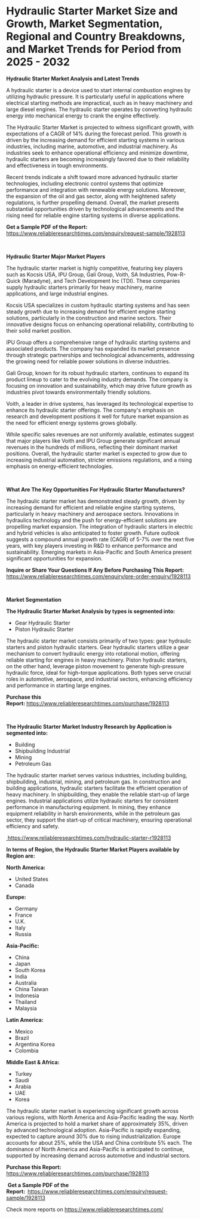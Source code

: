 <p><h1>Hydraulic Starter Market Size and Growth, Market Segmentation, Regional and Country Breakdowns, and Market Trends for Period from 2025 -  2032</h1></p><p><strong>Hydraulic Starter Market Analysis and Latest Trends</strong></p>
<p><p>A hydraulic starter is a device used to start internal combustion engines by utilizing hydraulic pressure. It is particularly useful in applications where electrical starting methods are impractical, such as in heavy machinery and large diesel engines. The hydraulic starter operates by converting hydraulic energy into mechanical energy to crank the engine effectively.</p><p>The Hydraulic Starter Market is projected to witness significant growth, with expectations of a CAGR of 14% during the forecast period. This growth is driven by the increasing demand for efficient starting systems in various industries, including marine, automotive, and industrial machinery. As industries seek to enhance operational efficiency and minimize downtime, hydraulic starters are becoming increasingly favored due to their reliability and effectiveness in tough environments.</p><p>Recent trends indicate a shift toward more advanced hydraulic starter technologies, including electronic control systems that optimize performance and integration with renewable energy solutions. Moreover, the expansion of the oil and gas sector, along with heightened safety regulations, is further propelling demand. Overall, the market presents substantial opportunities driven by technological advancements and the rising need for reliable engine starting systems in diverse applications.</p></p>
<p><strong>Get a Sample PDF of the Report:&nbsp;</strong> <a href="https://www.reliableresearchtimes.com/enquiry/request-sample/1928113?utm_campaign=2989&utm_medium=2&utm_source=Github&utm_content=ia&utm_term=29032025&utm_id=hydraulic-starter">https://www.reliableresearchtimes.com/enquiry/request-sample/1928113</a></p>
<p>&nbsp;</p>
<p><strong>Hydraulic Starter Major Market Players</strong></p>
<p><p>The hydraulic starter market is highly competitive, featuring key players such as Kocsis USA, IPU Group, Gali Group, Voith, SA Industries, Pow-R-Quick (Maradyne), and Tech Development Inc (TDI). These companies supply hydraulic starters primarily for heavy machinery, marine applications, and large industrial engines.</p><p>Kocsis USA specializes in custom hydraulic starting systems and has seen steady growth due to increasing demand for efficient engine starting solutions, particularly in the construction and marine sectors. Their innovative designs focus on enhancing operational reliability, contributing to their solid market position.</p><p>IPU Group offers a comprehensive range of hydraulic starting systems and associated products. The company has expanded its market presence through strategic partnerships and technological advancements, addressing the growing need for reliable power solutions in diverse industries.</p><p>Gali Group, known for its robust hydraulic starters, continues to expand its product lineup to cater to the evolving industry demands. The company is focusing on innovation and sustainability, which may drive future growth as industries pivot towards environmentally friendly solutions.</p><p>Voith, a leader in drive systems, has leveraged its technological expertise to enhance its hydraulic starter offerings. The company's emphasis on research and development positions it well for future market expansion as the need for efficient energy systems grows globally.</p><p>While specific sales revenues are not uniformly available, estimates suggest that major players like Voith and IPU Group generate significant annual revenues in the hundreds of millions, reflecting their dominant market positions. Overall, the hydraulic starter market is expected to grow due to increasing industrial automation, stricter emissions regulations, and a rising emphasis on energy-efficient technologies.</p></p>
<p>&nbsp;</p>
<p><strong>What Are The Key Opportunities For Hydraulic Starter Manufacturers?</strong></p>
<p><p>The hydraulic starter market has demonstrated steady growth, driven by increasing demand for efficient and reliable engine starting systems, particularly in heavy machinery and aerospace sectors. Innovations in hydraulics technology and the push for energy-efficient solutions are propelling market expansion. The integration of hydraulic starters in electric and hybrid vehicles is also anticipated to foster growth. Future outlook suggests a compound annual growth rate (CAGR) of 5-7% over the next five years, with key players investing in R&D to enhance performance and sustainability. Emerging markets in Asia-Pacific and South America present significant opportunities for expansion.</p></p>
<p><strong>Inquire or Share Your Questions If Any Before Purchasing This Report:</strong> <a href="https://www.reliableresearchtimes.com/enquiry/pre-order-enquiry/1928113?utm_campaign=2989&utm_medium=2&utm_source=Github&utm_content=ia&utm_term=29032025&utm_id=hydraulic-starter">https://www.reliableresearchtimes.com/enquiry/pre-order-enquiry/1928113</a></p>
<p>&nbsp;</p>
<p><strong>Market Segmentation</strong></p>
<p><strong>The Hydraulic Starter Market Analysis by types is segmented into:</strong></p>
<p><ul><li>Gear Hydraulic Starter</li><li>Piston Hydraulic Starter</li></ul></p>
<p><p>The hydraulic starter market consists primarily of two types: gear hydraulic starters and piston hydraulic starters. Gear hydraulic starters utilize a gear mechanism to convert hydraulic energy into rotational motion, offering reliable starting for engines in heavy machinery. Piston hydraulic starters, on the other hand, leverage piston movement to generate high-pressure hydraulic force, ideal for high-torque applications. Both types serve crucial roles in automotive, aerospace, and industrial sectors, enhancing efficiency and performance in starting large engines.</p></p>
<p><strong>Purchase this Report:&nbsp;</strong><a href="https://www.reliableresearchtimes.com/purchase/1928113?utm_campaign=2989&utm_medium=2&utm_source=Github&utm_content=ia&utm_term=29032025&utm_id=hydraulic-starter">https://www.reliableresearchtimes.com/purchase/1928113</a></p>
<p>&nbsp;</p>
<p><strong>The Hydraulic Starter Market Industry Research by Application is segmented into:</strong></p>
<p><ul><li>Building</li><li>Shipbuilding Industrial</li><li>Mining</li><li>Petroleum Gas</li></ul></p>
<p><p>The hydraulic starter market serves various industries, including building, shipbuilding, industrial, mining, and petroleum gas. In construction and building applications, hydraulic starters facilitate the efficient operation of heavy machinery. In shipbuilding, they enable the reliable start-up of large engines. Industrial applications utilize hydraulic starters for consistent performance in manufacturing equipment. In mining, they enhance equipment reliability in harsh environments, while in the petroleum gas sector, they support the start-up of critical machinery, ensuring operational efficiency and safety.</p></p>
<p><a href="https://www.reliableresearchtimes.com/hydraulic-starter-r1928113?utm_campaign=2989&utm_medium=2&utm_source=Github&utm_content=ia&utm_term=29032025&utm_id=hydraulic-starter">&nbsp;https://www.reliableresearchtimes.com/hydraulic-starter-r1928113</a></p>
<p><strong>In terms of Region, the Hydraulic Starter Market Players available by Region are:</strong></p>
<p>
    <p> <strong> North America: </strong>
        <ul>
            <li>United States</li>
            <li>Canada</li>
        </ul>
        </p> 
    <p> <strong> Europe: </strong>
        <ul>
            <li>Germany</li>
            <li>France</li>
            <li>U.K.</li>
            <li>Italy</li>
            <li>Russia</li>
        </ul>
        </p> 
    <p> <strong> Asia-Pacific: </strong>
        <ul>
            <li>China</li>
            <li>Japan</li>
            <li>South Korea</li>
            <li>India</li>
            <li>Australia</li>
            <li>China Taiwan</li>
            <li>Indonesia</li>
            <li>Thailand</li>
            <li>Malaysia</li>
        </ul>
        </p> 
    <p> <strong> Latin America: </strong>
        <ul>
            <li>Mexico</li>
            <li>Brazil</li>
            <li>Argentina Korea</li>
            <li>Colombia</li>
        </ul>
        </p> 
    <p> <strong> Middle East & Africa: </strong>
        <ul>
            <li>Turkey</li>
            <li>Saudi</li>
            <li>Arabia</li>
            <li>UAE</li>
            <li>Korea</li>
        </ul>
    </p>
    </p>
<p><p>The hydraulic starter market is experiencing significant growth across various regions, with North America and Asia-Pacific leading the way. North America is projected to hold a market share of approximately 35%, driven by advanced technological adoption. Asia-Pacific is rapidly expanding, expected to capture around 30% due to rising industrialization. Europe accounts for about 25%, while the USA and China contribute 5% each. The dominance of North America and Asia-Pacific is anticipated to continue, supported by increasing demand across automotive and industrial sectors.</p></p>
<p><strong>Purchase this Report: </strong><a href="https://www.reliableresearchtimes.com/purchase/1928113?utm_campaign=2989&utm_medium=2&utm_source=Github&utm_content=ia&utm_term=29032025&utm_id=hydraulic-starter">https://www.reliableresearchtimes.com/purchase/1928113</a></p>
<p>&nbsp;<strong>Get a Sample PDF of the Report:&nbsp;&nbsp;</strong><a href="https://www.reliableresearchtimes.com/enquiry/request-sample/1928113?utm_campaign=2989&utm_medium=2&utm_source=Github&utm_content=ia&utm_term=29032025&utm_id=hydraulic-starter">https://www.reliableresearchtimes.com/enquiry/request-sample/1928113</a></p>
<p><strong></strong></p>
<p>Check more reports on <a href="https://www.reliableresearchtimes.com/?utm_campaign=2989&utm_medium=2&utm_source=Github&utm_content=ia&utm_term=29032025&utm_id=hydraulic-starter">https://www.reliableresearchtimes.com/</a></p>